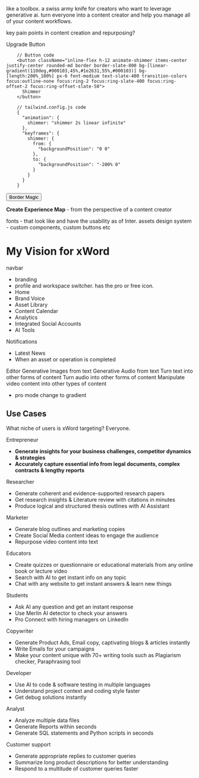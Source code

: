 like a toolbox. a swiss army knife for creators who want to leverage generative ai.
turn everyone into a content creator and help you manage all of your content workflows.

key pain points in content creation and repurposing?

Upgrade Button

        // Button code
        <button className="inline-flex h-12 animate-shimmer items-center justify-center rounded-md border border-slate-800 bg-[linear-gradient(110deg,#000103,45%,#1e2631,55%,#000103)] bg-[length:200%_100%] px-6 font-medium text-slate-400 transition-colors focus:outline-none focus:ring-2 focus:ring-slate-400 focus:ring-offset-2 focus:ring-offset-slate-50">
          Shimmer
        </button>
  
        // tailwind.config.js code
        {
          "animation": {
            shimmer: "shimmer 2s linear infinite"
          },
          "keyframes": {
            shimmer: {
              from: {
                "backgroundPosition": "0 0"
              },
              to: {
                "backgroundPosition": "-200% 0"
              }
            }
          }
        }

<button className="relative inline-flex h-12 overflow-hidden rounded-full p-[1px] focus:outline-none focus:ring-2 focus:ring-slate-400 focus:ring-offset-2 focus:ring-offset-slate-50">
  <span className="absolute inset-[-1000%] animate-[spin_2s_linear_infinite] bg-[conic-gradient(from_90deg_at_50%_50%,#E2CBFF_0%,#393BB2_50%,#E2CBFF_100%)]" />
  <span className="inline-flex h-full w-full cursor-pointer items-center justify-center rounded-full bg-slate-950 px-3 py-1 text-sm font-medium text-white backdrop-blur-3xl">
    Border Magic
  </span>
</button>

**Create Experience Map** - from the perspective of a content creator

fonts - that look like and have the usability as of Inter.
assets
design system - custom components, custom buttons etc

# My Vision for xWord

navbar
- branding
- profile and workspace switcher. has the pro or free icon.
- Home
- Brand Voice
- Asset Library
- Content Calendar
- Analytics
- Integrated Social Accounts
- AI Tools

Notifications
- Latest News
- When an asset or operation is completed

Editor
Generative Images from text
Generative Audio from text
Turn text into other forms of content
Turn audio into other forms of content
Manipulate video content into other types of content

- pro mode change to gradient


## Use Cases

What niche of users is xWord targeting? Everyone.

Entrepreneur

- **Generate insights for your business challenges, competitor dynamics & strategies**
- **Accurately capture essential info from legal documents, complex contracts & lengthy reports** 

Researcher

- Generate coherent and evidence-supported research papers
- Get research insights & Literature review with citations in minutes
- Produce logical and structured thesis outlines with AI Assistant

Marketer

- Generate blog outlines and marketing copies
- Create Social Media content ideas to engage the audience
- Repurpose video content into text

Educators

- Create quizzes or questionnaire or educational materials from any online book or lecture video
- Search with AI to get instant info on any topic
- Chat with any website to get instant answers & learn new things 

Students

- Ask AI any question and get an instant response
- Use Merlin AI detector to check your answers
- Pro Connect with hiring managers on LinkedIn

Copywriter

- Generate Product Ads, Email copy, captivating blogs & articles instantly
- Write Emails for your campaigns
- Make your content unique with 70+ writing tools such as Plagiarism checker, Paraphrasing tool

Developer

- Use AI to code & software testing in multiple languages
- Understand project context and coding style faster
- Get debug solutions instantly 

Analyst

- Analyze multiple data files
- Generate Reports within seconds
- Generate SQL statements and Python scripts in seconds 

Customer support

- Generate appropriate replies to customer queries
- Summarize long product descriptions for better understanding
- Respond to a multitude of customer queries faster 